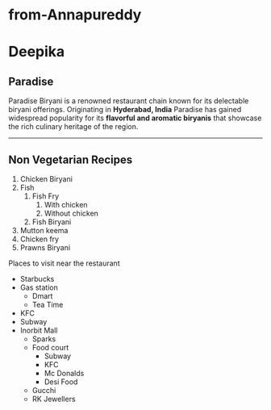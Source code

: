 # from-Annapureddy
# Deepika
## Paradise

Paradise Biryani is a renowned restaurant chain known for its delectable biryani offerings. Originating in **Hyderabad, India** Paradise has gained widespread popularity for its **flavorful and aromatic biryanis** that showcase the rich culinary heritage of the region.
*************************************
## Non Vegetarian Recipes
1. Chicken Biryani
2. Fish
    1. Fish Fry
        1. With chicken
        2. Without chicken
    2. Fish Biryani
3. Mutton keema
4. Chicken fry
5. Prawns Biryani

Places to visit near the restaurant

* Starbucks
* Gas station
    * Dmart
    * Tea Time
* KFC
* Subway
* Inorbit Mall
    * Sparks
    * Food court
        * Subway
        * KFC
        * Mc Donalds
        * Desi Food
    * Gucchi
    * RK Jewellers




